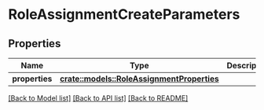 # RoleAssignmentCreateParameters

## Properties

Name | Type | Description | Notes
------------ | ------------- | ------------- | -------------
**properties** | [**crate::models::RoleAssignmentProperties**](RoleAssignmentProperties.md) |  | 

[[Back to Model list]](../README.md#documentation-for-models) [[Back to API list]](../README.md#documentation-for-api-endpoints) [[Back to README]](../README.md)


